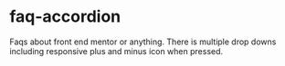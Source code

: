 # faq-accordion
Faqs about front end mentor or anything. There is multiple drop downs including responsive plus and minus icon when pressed.
